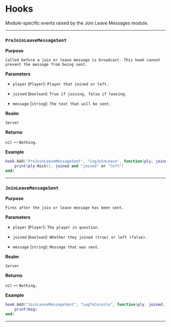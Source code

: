 # Hooks

Module-specific events raised by the Join Leave Messages module.

---

### `PreJoinLeaveMessageSent`

**Purpose**

`Called before a join or leave message is broadcast. This hook cannot prevent the message from being sent.`

**Parameters**

* `player` (`Player`): `Player that joined or left.`

* `joined` (`boolean`): `True if joining, false if leaving.`

* `message` (`string`): `The text that will be sent.`

**Realm**

`Server`

**Returns**

`nil` — `Nothing.`

**Example**

```lua
hook.Add("PreJoinLeaveMessageSent", "LogJoinLeave", function(ply, joined, msg)
    print(ply:Nick(), joined and "joined" or "left")
end)
```

---

### `JoinLeaveMessageSent`

**Purpose**

`Fires after the join or leave message has been sent.`

**Parameters**

* `player` (`Player`): `The player in question.`

* `joined` (`boolean`): `Whether they joined (true) or left (false).`

* `message` (`string`): `Message that was sent.`

**Realm**

`Server`

**Returns**

`nil` — `Nothing.`

**Example**

```lua
hook.Add("JoinLeaveMessageSent", "LogToConsole", function(ply, joined, msg)
    print(msg)
end)
```

---

